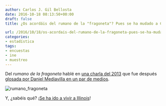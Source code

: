 ```yaml
---
author: Carlos J. Gil Bellosta
date: 2016-10-18 08:13:50+00:00
draft: false
title: ¿Os acordáis del rumano de la "fragoneta"? Pues se ha mudado a Chicago

url: /2016/10/18/os-acordais-del-rumano-de-la-fragoneta-pues-se-ha-mudado-a-chicago/
categories:
- estadística
tags:
- encuestas
- ine
- muestreo
---
```


Del _rumano de la fragoneta_ hablé en [una charla del 2013](https://www.datanalytics.com/2013/06/26/video-de-la-charla-sobre-la-epa-y-mas-cosas-en-medialab-prado/) que fue después [glosada por Daniel Mediavilla en un par de medios](https://www.datanalytics.com/2013/07/16/la-epa-en-materia-y-otros-medios/).

![rumano_fragoneta](/wp-uploads/2016/10/rumano_fragoneta.jpg)

Y, ¿sabéis qué? ¡[Se ha ido a vivir a Illinois](http://www.nytimes.com/2016/10/13/upshot/how-one-19-year-old-illinois-man-is-distorting-national-polling-averages.html)!
